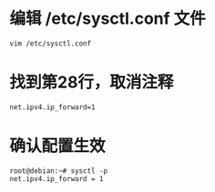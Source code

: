 # 编辑 /etc/sysctl.conf 文件

```
vim /etc/sysctl.conf 
```

# 找到第28行，取消注释

```
net.ipv4.ip_forward=1
```

# 确认配置生效

```
root@debian:~# sysctl -p
net.ipv4.ip_forward = 1
```